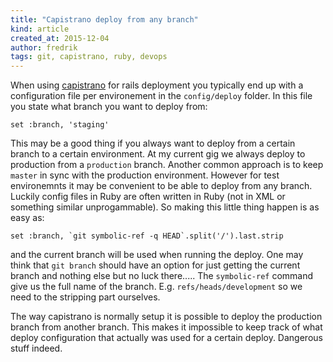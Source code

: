 ```yaml
---
title: "Capistrano deploy from any branch"
kind: article
created_at: 2015-12-04
author: fredrik
tags: git, capistrano, ruby, devops
---
```


When using [capistrano](http://capistranorb.com/) for rails deployment you typically end up with a configuration file per 
environement in the `config/deploy` folder. In this file you state what branch you want to deploy from:

    set :branch, 'staging'

This may be a good thing if you always want to deploy from a certain branch to a certain environment. At my current gig
we always deploy to production from a `production` branch. Another common approach is to keep `master` in sync with
the production environment. However for test environemnts it may be convenient to be able to deploy from any branch.
Luckily config files in Ruby are often written in Ruby (not in XML or something similar unprogammable). So making this
little thing happen is as easy as:

    set :branch, `git symbolic-ref -q HEAD`.split('/').last.strip

and the current branch will be used when running the deploy. One may think that `git branch` should have an option for
just getting the current branch and nothing else but no luck there..... The `symbolic-ref` command give us the full name
of the branch. E.g. `refs/heads/development` so we need to the stripping part ourselves.

The way capistrano is normally setup it is possible to deploy the production branch from another branch. This makes it
impossible to keep track of what deploy configuration that actually was used for a certain deploy. Dangerous stuff indeed.
